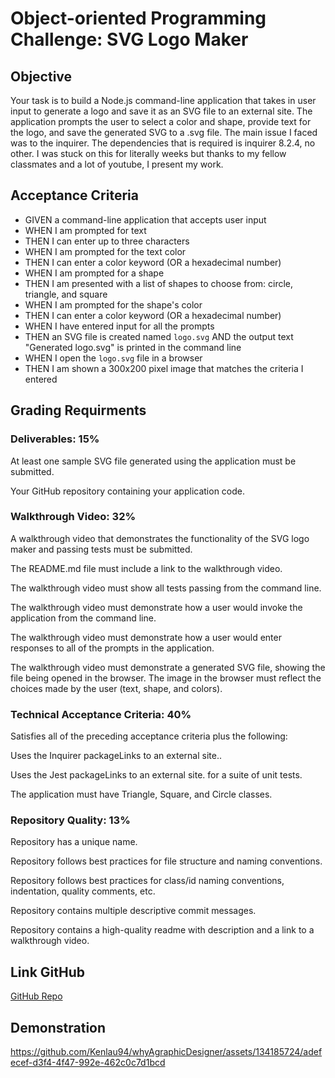 # Object-oriented Programming Challenge: SVG Logo Maker

## Objective

Your task is to build a Node.js command-line application that takes in user input to generate a logo and save it as an SVG file to an external site. The application prompts the user to select a color and shape, provide text for the logo, and save the generated SVG to a .svg file. The main issue I faced was to the inquirer. The dependencies that is required is inquirer 8.2.4, no other. I was stuck on this for literally weeks but thanks to my fellow classmates and a lot of youtube, I present my work.

## Acceptance Criteria

- GIVEN a command-line application that accepts user input
- WHEN I am prompted for text
- THEN I can enter up to three characters
- WHEN I am prompted for the text color
- THEN I can enter a color keyword (OR a hexadecimal number)
- WHEN I am prompted for a shape
- THEN I am presented with a list of shapes to choose from: circle, triangle, and square
- WHEN I am prompted for the shape's color
- THEN I can enter a color keyword (OR a hexadecimal number)
- WHEN I have entered input for all the prompts
- THEN an SVG file is created named `logo.svg`
  AND the output text "Generated logo.svg" is printed in the command line
- WHEN I open the `logo.svg` file in a browser
- THEN I am shown a 300x200 pixel image that matches the criteria I entered

## Grading Requirments

### Deliverables: 15%

At least one sample SVG file generated using the application must be submitted.

Your GitHub repository containing your application code.

### Walkthrough Video: 32%

A walkthrough video that demonstrates the functionality of the SVG logo maker and passing tests must be submitted.

The README.md file must include a link to the walkthrough video.

The walkthrough video must show all tests passing from the command line.

The walkthrough video must demonstrate how a user would invoke the application from the command line.

The walkthrough video must demonstrate how a user would enter responses to all of the prompts in the application.

The walkthrough video must demonstrate a generated SVG file, showing the file being opened in the browser. The image in the browser must reflect the choices made by the user (text, shape, and colors).

### Technical Acceptance Criteria: 40%

Satisfies all of the preceding acceptance criteria plus the following:

Uses the Inquirer packageLinks to an external site..

Uses the Jest packageLinks to an external site. for a suite of unit tests.

The application must have Triangle, Square, and Circle classes.

### Repository Quality: 13%

Repository has a unique name.

Repository follows best practices for file structure and naming conventions.

Repository follows best practices for class/id naming conventions, indentation, quality comments, etc.

Repository contains multiple descriptive commit messages.

Repository contains a high-quality readme with description and a link to a walkthrough video.

## Link GitHub

[GitHub Repo](https://github.com/Kenlau94/whyAgraphicDesigner)

## Demonstration
https://github.com/Kenlau94/whyAgraphicDesigner/assets/134185724/adefecef-d3f4-4f47-992e-462c0c7d1bcd
